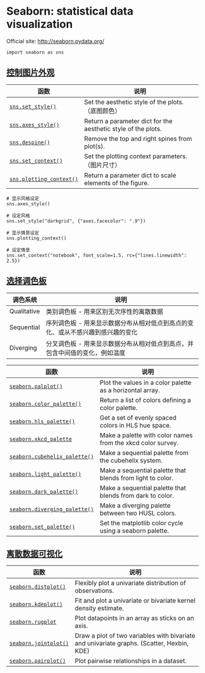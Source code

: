 # Seaborn: statistical data visualization

Official site: http://seaborn.pydata.org/

```
import seaborn as sns
```

## [控制图片外观](http://seaborn.pydata.org/tutorial/aesthetics.html)

函数 | 说明
---|---
[`sns.set_style()`](http://seaborn.pydata.org/generated/seaborn.set_style.html#seaborn.set_style) | Set the aesthetic style of the plots.（底图颜色）
[`sns.axes_style()`](http://seaborn.pydata.org/generated/seaborn.axes_style.html#seaborn.axes_style)| Return a parameter dict for the aesthetic style of the plots.
[`sns.despine()`](http://seaborn.pydata.org/generated/seaborn.despine.html#seaborn.despine) | Remove the top and right spines from plot(s).
[`sns.set_context()`](http://seaborn.pydata.org/generated/seaborn.set_context.html#seaborn.set_context) | Set the plotting context parameters.（图片尺寸）
[`sns.plotting_context()`](http://seaborn.pydata.org/generated/seaborn.plotting_context.html#seaborn.plotting_context) | Return a parameter dict to scale elements of the figure.

```
# 显示风格设定
sns.axes_style()

# 设定风格
sns.set_style("darkgrid", {"axes.facecolor": ".9"})
```

```
# 显示情景设定
sns.plotting_context()

# 设定情景
sns.set_context("notebook", font_scale=1.5, rc={"lines.linewidth": 2.5})
```

## [选择调色板](http://seaborn.pydata.org/tutorial/color_palettes.html)

调色系统 | 说明
---|---
Qualitative | 类别调色板 - 用来区别无次序性的离散数据
Sequential | 序列调色板 - 用来显示数据分布从相对低点到高点的变化、或从不感兴趣到感兴趣的变化
Diverging | 分叉调色板 - 用来显示数据分布从相对低点到高点，并包含中间值的变化，例如温度

函数 | 说明
---|---
[`seaborn.palplot()`](http://seaborn.pydata.org/generated/seaborn.palplot.html?highlight=palplot#seaborn.palplot) | Plot the values in a color palette as a horizontal array.
[`seaborn.color_palette()`](http://seaborn.pydata.org/generated/seaborn.color_palette.html#seaborn.color_palette) | Return a list of colors defining a color palette.
[`seaborn.hls_palette()`](http://seaborn.pydata.org/generated/seaborn.hls_palette.html#seaborn.hls_palette) | Get a set of evenly spaced colors in HLS hue space.
[`seaborn.xkcd_palette`](http://seaborn.pydata.org/generated/seaborn.xkcd_palette.html#seaborn.xkcd_palette) | Make a palette with color names from the xkcd color survey.
[`seaborn.cubehelix_palette()`](http://seaborn.pydata.org/generated/seaborn.cubehelix_palette.html#seaborn.cubehelix_palette) | Make a sequential palette from the cubehelix system.
[`seaborn.light_palette()`](http://seaborn.pydata.org/generated/seaborn.light_palette.html#seaborn.light_palette) | Make a sequential palette that blends from light to color.
[`seaborn.dark_palette()`](http://seaborn.pydata.org/generated/seaborn.dark_palette.html#seaborn.dark_palette) | Make a sequential palette that blends from dark to color.
[`seaborn.diverging_palette()`](http://seaborn.pydata.org/generated/seaborn.diverging_palette.html#seaborn.diverging_palette) | Make a diverging palette between two HUSL colors.
[`seaborn.set_palette()`](http://seaborn.pydata.org/generated/seaborn.set_palette.html#seaborn.set_palette) | Set the matplotlib color cycle using a seaborn palette.

## [离散数据可视化](http://seaborn.pydata.org/tutorial/distributions.html)

函数 | 说明
---|---
[`seaborn.distplot()`](http://seaborn.pydata.org/generated/seaborn.distplot.html#seaborn.distplot) | Flexibly plot a univariate distribution of observations.
[`seaborn.kdeplot()`](http://seaborn.pydata.org/generated/seaborn.kdeplot.html#seaborn.kdeplot) | Fit and plot a univariate or bivariate kernel density estimate.
[`seaborn.rugplot`](http://seaborn.pydata.org/generated/seaborn.rugplot.html#seaborn.rugplot) | Plot datapoints in an array as sticks on an axis.
[`seaborn.jointplot()`](http://seaborn.pydata.org/generated/seaborn.jointplot.html#seaborn.jointplot) | Draw a plot of two variables with bivariate and univariate graphs. (Scatter, Hexbin, KDE)
[`seaborn.pairplot()`](http://seaborn.pydata.org/generated/seaborn.pairplot.html#seaborn.pairplot) | Plot pairwise relationships in a dataset.
